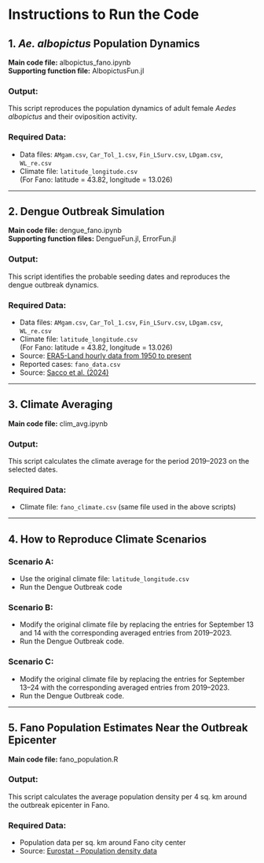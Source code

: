 # Instructions to Run the Code

## 1. *Ae. albopictus* Population Dynamics

**Main code file:** albopictus_fano.ipynb  
**Supporting function file:** AlbopictusFun.jl  

### Output:  
This script reproduces the population dynamics of adult female *Aedes albopictus* and their oviposition activity.  

### Required Data:  
- Data files: `AMgam.csv`, `Car_Tol_1.csv`, `Fin_LSurv.csv`, `LDgam.csv`, `WL_re.csv`  
- Climate file: `latitude_longitude.csv`  
  (For Fano: latitude = 43.82, longitude = 13.026)  

---

## 2. Dengue Outbreak Simulation

**Main code file:** dengue_fano.ipynb  
**Supporting function files:** DengueFun.jl, ErrorFun.jl  

### Output:  
This script identifies the probable seeding dates and reproduces the dengue outbreak dynamics.  

### Required Data:  
- Data files: `AMgam.csv`, `Car_Tol_1.csv`, `Fin_LSurv.csv`, `LDgam.csv`, `WL_re.csv`  
- Climate file: `latitude_longitude.csv`  
  (For Fano: latitude = 43.82, longitude = 13.026)
- Source: [ERA5-Land hourly data from 1950 to present](https://cds.climate.copernicus.eu/datasets/reanalysis-era5-land?tab=overview)  
- Reported cases: `fano_data.csv`
- Source: [Sacco et al. (2024)](https://doi.org/10.2807/1560-7917.ES.2024.29.47.2400713)  

---

## 3. Climate Averaging

**Main code file:** clim_avg.ipynb  

### Output:  
This script calculates the climate average for the period 2019–2023 on the selected dates.  

### Required Data:  
- Climate file: `fano_climate.csv` (same file used in the above scripts)  

---

## 4. How to Reproduce Climate Scenarios

### Scenario A:  
- Use the original climate file: `latitude_longitude.csv`  
- Run the Dengue Outbreak code  

### Scenario B:  
- Modify the original climate file by replacing the entries for September 13 and 14 with the corresponding averaged entries from 2019–2023.  
- Run the Dengue Outbreak code.  

### Scenario C:  
- Modify the original climate file by replacing the entries for September 13–24 with the corresponding averaged entries from 2019–2023.  
- Run the Dengue Outbreak code.  

---

## 5. Fano Population Estimates Near the Outbreak Epicenter

**Main code file:** fano_population.R  

### Output:  
This script calculates the average population density per 4 sq. km around the outbreak epicenter in Fano.  

### Required Data:  
- Population data per sq. km around Fano city center  
- Source: [Eurostat - Population density data](https://ec.europa.eu/eurostat/statistics-explained/index.php?oldid=596753)  
